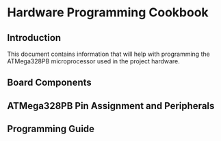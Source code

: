 # Hardware Programming Cookbook

## Introduction
This document contains information that will help with programming the ATMega328PB microprocessor used in the project hardware.

## Board Components

## ATMega328PB Pin Assignment and Peripherals

## Programming Guide